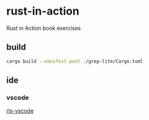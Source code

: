 # rust-in-action

Rust in Action book exercises

## build

```bash
cargo build --manifest-path ./grep-lite/Cargo.toml
```

## ide

### vscode

[rls-vscode](https://github.com/rust-lang/rls-vscode)
